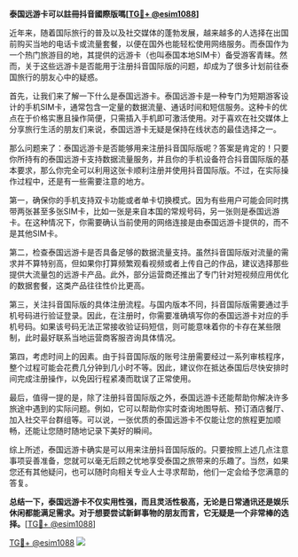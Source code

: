 **泰国远游卡可以註冊抖音國際版嗎[[TG💪+ @esim1088](https://t.me/s/esim1088)]**

近年来，随着国际旅行的普及以及社交媒体的蓬勃发展，越来越多的人选择在出国前购买当地的电话卡或流量套餐，以便在国外也能轻松使用网络服务。而泰国作为一个热门旅游目的地，其提供的远游卡（也叫泰国本地SIM卡）备受游客青睐。然而，关于这些远游卡是否能用于注册抖音国际版的问题，却成为了很多计划前往泰国旅行的朋友心中的疑惑。

首先，让我们来了解一下什么是泰国远游卡。泰国远游卡是一种专门为短期游客设计的手机SIM卡，通常包含一定量的数据流量、通话时间和短信服务。这种卡的优点在于价格实惠且操作简便，只需插入手机即可激活使用。对于喜欢在社交媒体上分享旅行生活的朋友们来说，泰国远游卡无疑是保持在线状态的最佳选择之一。

那么问题来了：泰国远游卡是否能够用来注册抖音国际版呢？答案是肯定的！只要你所持有的泰国远游卡支持数据流量服务，并且你的手机设备符合抖音国际版的基本要求，那么你完全可以利用这张卡顺利注册并使用抖音国际版。不过，在实际操作过程中，还是有一些需要注意的地方。

第一，确保你的手机支持双卡功能或者单卡切换模式。因为有些用户可能会同时携带两张甚至多张SIM卡，比如一张是来自本国的常规号码，另一张则是泰国远游卡。在这种情况下，你需要确认当前使用的网络连接是由泰国远游卡提供的，而不是其他SIM卡。

第二，检查泰国远游卡是否具备足够的数据流量支持。虽然抖音国际版对流量的需求并不算特别高，但如果你打算频繁观看视频或者上传自己的作品，建议选择那些提供大流量包的远游卡产品。此外，部分运营商还推出了专门针对短视频应用优化的数据套餐，这类产品往往性价比更高。

第三，关注抖音国际版的具体注册流程。与国内版本不同，抖音国际版需要通过手机号码进行验证登录。因此，在注册时，你需要准确填写你的泰国远游卡对应的手机号码。如果该号码无法正常接收验证码短信，则可能意味着你的卡存在某些限制，此时最好联系当地运营商客服咨询具体情况。

第四，考虑时间上的因素。由于抖音国际版的账号注册需要经过一系列审核程序，整个过程可能会花费几分钟到几小时不等。因此，建议你在抵达泰国后尽快安排时间完成注册操作，以免因行程紧凑而耽误了正常使用。

最后，值得一提的是，除了注册抖音国际版之外，泰国远游卡还能帮助你解决许多旅途中遇到的实际问题。例如，它可以帮助你实时查询地图导航、预订酒店餐厅、加入社交平台群组等。可以说，一张优质的泰国远游卡不仅能让您的旅程更加顺畅，还能让您随时随地记录下美好的瞬间。

综上所述，泰国远游卡确实是可以用来注册抖音国际版的。只要按照上述几点注意事项妥善准备，您就可以毫无后顾之忧地享受泰国之旅带来的乐趣了。当然，如果您还有其他疑问，也可以随时向相关专业人士寻求帮助，他们一定会给予您满意的答复。

**总结一下，泰国远游卡不仅实用性强，而且灵活性极高，无论是日常通讯还是娱乐休闲都能满足需求。对于想要尝试新鲜事物的朋友而言，它无疑是一个非常棒的选择。**[[TG💪+ @esim1088](https://t.me/s/esim1088)]

[TG💪+ @esim1088](https://t.me/s/esim1088) ![](https://i.postimg.cc/4NQfJmqS/Snipaste-2025-05-13-00-14-12.png)